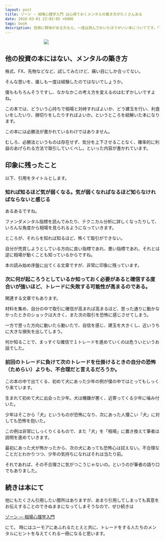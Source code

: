 ```yaml
---
layout: post
title: ゾーン — 相場心理学入門 は心得ておくメンタルの築き方がたくさんある
date: 2016-03-01 22:02:05 +0900
tags: book
description: 投資に興味がある方なら、一度は読んでおいたほうがいい本についてです。「ゾーン — 相場心理学入門 は心得ておくメンタルの築き方がたくさんある」は投資の方法論について書かれた本ではなく、どういうメンタリズムで向き合うか。というところを中心にかかれています。他の本にはない特徴でありながら、投資家がいつも直面する課題ですね。
---
```


<div style="width:50%; margin:0 auto;"><a  href="http://www.amazon.co.jp/gp/product/4939103579/ref=as_li_ss_il?ie=UTF8&camp=247&creative=7399&creativeASIN=4939103579&linkCode=as2&tag=tanukiti_blog-22"><img border="0" src="https://ws-fe.amazon-adsystem.com/widgets/q?_encoding=UTF8&ASIN=4939103579&Format=_SL250_&ID=AsinImage&MarketPlace=JP&ServiceVersion=20070822&WS=1&tag=tanukiti_blog-22" ></a><img src="https://ir-jp.amazon-adsystem.com/e/ir?t=tanukiti_blog-22&l=as2&o=9&a=4939103579" width="1" height="1" border="0" alt="" style="border:none !important; margin:0px !important;" /></div>

## 他の投資の本にはない、メンタルの築き方

株式、FX、先物などなど、試してみたけど、痛い目にしか合ってない。

そんな思いを、誰しも一度は経験したのではないでしょうか。

僕ももちろんそうですし、なかなかこの考え方を変えるのはむずかしいですよね。

この本では、どういう心持ちで相場と対峙すればよいか、どう建玉を行い、利食いをしたいり、損切りをしたりすればよいか。というところを紐解いた本になります。

この本には必勝法が書かれているわけではありません。

むしろ、必勝法というものは存在せず、気分を上下させることなく、確率的に利益のあげられる方法で取引していくべし。といった内容が書かれています。

## 印象に残ったこと

以下、引用をタイトルとします。

### 知れば知るほど気が弱くなる。気が弱くなればなるほど知らなければならないと感じる

あるあるですね。

ファンダメンタル指標を読んでみたり、テクニカル分析に詳しくなったりして、いろんな角度から相場を見られるようになっていきます。

ところが、それらを知れば知るほど、怖くて取引ができない。

自分が売買しようとしている方向に良い指標であれ、悪い指標であれ、それとは逆に相場が動くことも知っているからですね。

本の読み始め序盤に出てくる文章ですが、非常に印象に残っています。

### 次に何が起ころうとしているか知っておく必要があると確信する度合いが強いほど、トレードに失敗する可能性が高まるのである。

関連する文章でもあります。

材料を集め、自分の中で取引に確信が高まれば高まるほど、思った通りに動かなかったときのショックは大きく、また次の取引を恐怖に感じさせてしまう。

一方で思った方向に動いたら動いたで、自信を感じ、建玉を大きくし、近いうちに大きな損失を出してしまう。

何か知ることで、まっすぐな確信で１トレードを進めていくのは危ういというお話でした。

### 前回のトレードに負けて次のトレードを仕掛けるときの自分の恐怖（ためらい）よりも、不合理だと言えるだろうか。

この本の中で出てくる、初めて犬にあった少年の例が僕の中ではとってもしっくり来ています。

生まれて初めて犬に出会った少年。犬は機嫌が悪く、近寄ってくる少年に噛み付いた。

少年はそこから「犬」というものが恐怖になり、次にあった人懐こい「犬」に対しても恐怖を抱いた。

この例は非常にしっくりくるもので、また「犬」を「相場」に置き換えて筆者は説明を進めていきます。

最初にあった犬が怖かったから、次の犬にあっても恐怖心は拭えない。不合理なことだとわかりつつ、少年の気持ちになればそれは当たり前。

それであれば、その不合理さに気がつこうじゃないの。というのが筆者の語り口でもありました。

## 続きは本にて

他にもたくさん引用したい箇所はありますが、あまり引用してしまっても真意をお伝えすることのできぬままになってしまそうなので、ぜひ続きは

<a  href="http://www.amazon.co.jp/gp/product/4939103579/ref=as_li_ss_tl?ie=UTF8&camp=247&creative=7399&creativeASIN=4939103579&linkCode=as2&tag=tanukiti_blog-22">ゾーン — 相場心理学入門</a><img src="https://ir-jp.amazon-adsystem.com/e/ir?t=tanukiti_blog-22&l=as2&o=9&a=4939103579" width="1" height="1" border="0" alt="" style="border:none !important; margin:0px !important;" />


にて。 時にはユーモアにあふれるたとえと共に、トレードをする人たちのメンタルにヒントを与えてくれる一冊になると思います。
